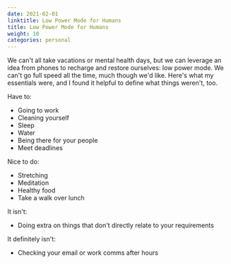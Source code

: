 ```yaml
---
date: 2021-02-01
linktitle: Low Power Mode for Humans
title: Low Power Mode for Humans
weight: 10
categories: personal
---
```


We can't all take vacations or mental health days, but we can leverage an idea from phones to recharge and restore ourselves: low power mode. We can't go full speed all the time, much though we'd like. Here's what my essentials were, and I found it helpful to define what things weren't, too.

Have to:
- Going to work
- Cleaning yourself
- Sleep
- Water
- Being there for your people
- Meet deadlines

Nice to do:
- Stretching
- Meditation
- Healthy food
- Take a walk over lunch

It isn't:
- Doing extra on things that don't directly relate to your requirements

It definitely isn't:
- Checking your email or work comms after hours